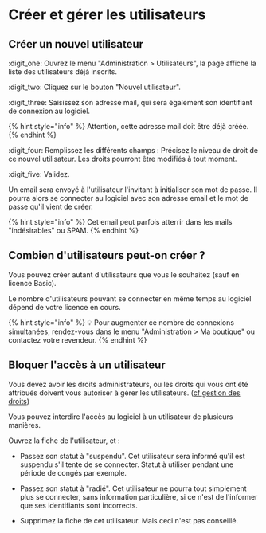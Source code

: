 # Créer et gérer les utilisateurs

## Créer un nouvel utilisateur

:digit_one: Ouvrez le menu "Administration > Utilisateurs", la page affiche la liste des utilisateurs déjà inscrits.

:digit_two: Cliquez sur le bouton "Nouvel utilisateur".

:digit_three: Saisissez son adresse mail, qui sera également son identifiant de connexion au logiciel. 

{% hint style="info" %}
Attention, cette adresse mail doit être déjà créée.
{% endhint %}

:digit_four: Remplissez les différents champs : Précisez le niveau de droit de ce nouvel utilisateur. Les droits pourront être modifiés à tout moment.

:digit_five: Validez.

Un email sera envoyé à l'utilisateur l'invitant à initialiser son mot de passe. Il pourra alors se connecter au logiciel avec son adresse email et le mot de passe qu'il vient de créer.

{% hint style="info" %}
Cet email peut parfois atterrir dans les mails "indésirables" ou SPAM.
{% endhint %}

## Combien d'utilisateurs peut-on créer ?

Vous pouvez créer autant d'utilisateurs que vous le souhaitez (sauf en licence Basic).

Le nombre d'utilisateurs pouvant se connecter en même temps au logiciel dépend de votre licence en cours.

{% hint style="info" %}
:bulb: Pour augmenter ce nombre de connexions simultanées, rendez-vous dans le menu "Administration > Ma boutique" ou contactez votre revendeur.
{% endhint %}

## Bloquer l'accès à un utilisateur

Vous devez avoir les droits administrateurs, ou les droits qui vous ont été attribués doivent vous autoriser à gérer les utilisateurs. ([cf gestion des droits](gestion-des-droits.md))

Vous pouvez interdire l'accès au logiciel à un utilisateur de plusieurs manières.

Ouvrez la fiche de l'utilisateur, et :

*   Passez son statut à "suspendu". Cet utilisateur sera informé qu'il est suspendu s'il tente de se connecter. Statut à utiliser pendant une période de congés par exemple.


*   Passez son statut à "radié". Cet utilisateur ne pourra tout simplement plus se connecter, sans information particulière, si ce n'est de l'informer que ses identifiants sont incorrects.


* Supprimez la fiche de cet utilisateur. Mais ceci n'est pas conseillé.
